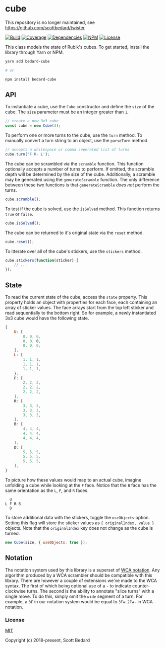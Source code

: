 # cube

This repository is no longer maintained, see https://github.com/scottbedard/twister

[![Build](https://img.shields.io/circleci/project/github/scottbedard/cube.svg)](https://circleci.com/gh/scottbedard/cube)
[![Coverage](https://img.shields.io/codecov/c/github/scottbedard/cube.svg)](https://codecov.io/gh/scottbedard/cube)
[![Dependencies](https://img.shields.io/david/scottbedard/cube.svg)](https://david-dm.org/scottbedard/cube)
[![NPM](https://img.shields.io/npm/v/bedard-cube.svg)](https://www.npmjs.com/package/bedard-cube)
[![License](https://img.shields.io/badge/license-MIT-blue.svg)](https://github.com/scottbedard/cube/blob/master/LICENSE)

This class models the state of Rubik's cubes. To get started, install the library through Yarn or NPM.

```bash
yarn add bedard-cube

# or

npm install bedard-cube
```

## API

To instantiate a cube, use the `Cube` constructor and define the `size` of the cube. The `size` parameter must be an integer greater than `1`.

```js
// create a new 3x3 cube
const cube = new Cube(3);
```

To perform one or more turns to the cube, use the `turn` method. To manually convert a turn string to an object, use the `parseTurn` method.

```js
// accepts a whitespace or comma seperated list of turns
cube.turn('F R- L');
```

The cube can be scrambled via the `scramble` function. This function optionally accepts a number of turns to perform. If omitted, the scramble depth will be determined by the size of the cube. Additionally, a scramble may be generated using the `generateScramble` function. The only difference between these two functions is that `generateScramble` *does not* perform the turns.

```js
cube.scramble();
```

To test if the cube is solved, use the `isSolved` method. This function returns `true` or `false`.

```js
cube.isSolved();
```

The cube can be returned to it's original state via the `reset` method.

```js
cube.reset();
```

To itterate over all of the cube's stickers, use the `stickers` method.

```js
cube.stickers(function(sticker) {
    // ...
});
```

## State

To read the current state of the cube, access the `state` property. This property holds an object with properties for each face, each containing an array of sticker values. The face arrays start from the top left sticker and read sequentially to the bottom right. So for example, a newly instantiated 3x3 cube would have the following state.

```js
{
    U: [
        0, 0, 0,
        0, 0, 0,
        0, 0, 0,
    ],
    L: [
        1, 1, 1,
        1, 1, 1,
        1, 1, 1,
    },
    F: [
        2, 2, 2,
        2, 2, 2,
        2, 2, 2,
    ],
    R: [
        3, 3, 3,
        3, 3, 3,
        3, 3, 3,
    ],
    B: [
        4, 4, 4,
        4, 4, 4,
        4, 4, 4,
    ],
    D: [
        5, 5, 5,
        5, 5, 5,
        5, 5, 5,
    ],
}
```

To picture how these values would map to an actual cube, imagine unfolding a cube while looking at the `F` face. Notice that the `B` face has the same orientation as the `L`, `F`, and `R` faces.

```
  U
L F R B
  D
```

To store additional data with the stickers, toggle the `useObjects` option. Setting this flag will store the sticker values as `{ originalIndex, value }` objects. Note that the `originalIndex` key does not change as the cube is turned.

```js
new Cube(size, { useObjects: true });
```

## Notation

The notation system used by this library is a superset of [WCA notation](https://www.worldcubeassociation.org/regulations/#12a). Any algorithm produced by a WCA scrambler should be compatible with this library. There are however a couple of extensions we've made to the WCA syntax. The first of which being optional use of a `-` to indicate counter-clockwise turns. The second is the ability to annotate "slice turns" with a single move. To do this, simply omit the `wide` segment of a turn. For example, a `3F` in our notation system would be equal to `3Fw 2Fw-` in WCA notation.

### License

[MIT](https://github.com/scottbedard/cube/blob/master/LICENSE)

Copyright (c) 2018-present, Scott Bedard
